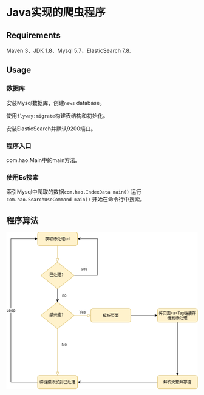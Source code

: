 # Java实现的爬虫程序

## Requirements
Maven 3、JDK 1.8、Mysql 5.7、ElasticSearch 7.8.

## Usage
### 数据库
安装Mysql数据库，创建`news` database。

使用`flyway:migrate`构建表结构和初始化。

安装ElasticSearch并默认9200端口。

### 程序入口
com.hao.Main中的main方法。

### 使用Es搜索
索引Mysql中爬取的数据`com.hao.IndexData main()`
运行`com.hao.SearchUseCommand main()` 开始在命令行中搜索。

## 程序算法

![流程图](./diagram.png)

